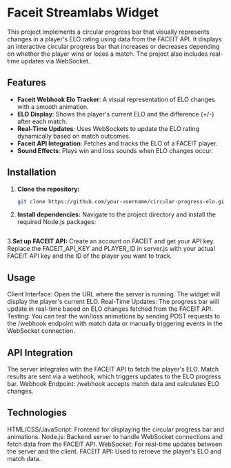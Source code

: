 # Faceit Streamlabs Widget

This project implements a circular progress bar that visually represents changes in a player's ELO rating using data from the FACEIT API. It displays an interactive circular progress bar that increases or decreases depending on whether the player wins or loses a match. The project also includes real-time updates via WebSocket.

## Features

- **Faceit Webhook Elo Tracker**: A visual representation of ELO changes with a smooth animation.
- **ELO Display**: Shows the player's current ELO and the difference (+/-) after each match.
- **Real-Time Updates**: Uses WebSockets to update the ELO rating dynamically based on match outcomes.
- **Faceit API Integration**: Fetches and tracks the ELO of a FACEIT player.
- **Sound Effects**: Plays win and loss sounds when ELO changes occur.

## Installation

1. **Clone the repository:**
   ```bash
   git clone https://github.com/your-username/circular-progress-elo.git
2. **Install dependencies:**
   Navigate to the project directory and install the required Node.js packages:
   ```npm install
3.**Set up FACEIT API:**
  Create an account on FACEIT and get your API key.
  Replace the FACEIT_API_KEY and PLAYER_ID in server.js with your actual FACEIT API key and the ID of the player you want to track.


  ## Usage
Client Interface: Open the URL where the server is running. The widget will display the player's current ELO.
Real-Time Updates: The progress bar will update in real-time based on ELO changes fetched from the FACEIT API.
Testing: You can test the win/loss animations by sending POST requests to the /webhook endpoint with match data or manually triggering events in the WebSocket connection.

## API Integration
The server integrates with the FACEIT API to fetch the player's ELO.
Match results are sent via a webhook, which triggers updates to the ELO progress bar.
Webhook Endpoint: /webhook accepts match data and calculates ELO changes.

## Technologies
HTML/CSS/JavaScript: Frontend for displaying the circular progress bar and animations.
Node.js: Backend server to handle WebSocket connections and fetch data from the FACEIT API.
WebSocket: For real-time updates between the server and the client.
FACEIT API: Used to retrieve the player's ELO and match data.
